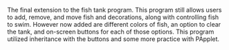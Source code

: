 The final extension to the fish tank program. This program still allows users to add, remove, and move fish and decorations, along with controlling fish to swim.
However now added are different colors of fish, an option to clear the tank, and on-screen buttons for each of those options. 
This program utilized inheritance with the buttons and some more practice with PApplet.
